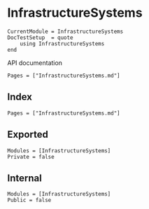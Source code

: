 # InfrastructureSystems

```@meta
CurrentModule = InfrastructureSystems
DocTestSetup  = quote
    using InfrastructureSystems
end
```

API documentation

```@contents
Pages = ["InfrastructureSystems.md"]
```

## Index

```@index
Pages = ["InfrastructureSystems.md"]
```

## Exported

```@autodocs
Modules = [InfrastructureSystems]
Private = false
```

## Internal

```@autodocs
Modules = [InfrastructureSystems]
Public = false
```
